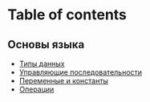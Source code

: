 # Table of contents

## Основы языка

* [Типы данных](README.md)
* [Управляющие последовательности](osnovy-yazyka/upravlyayushie-posledovatelnosti.md)
* [Переменные и константы](osnovy-yazyka/peremennye-i-konstanty.md)
* [Операции](osnovy-yazyka/operacii.md)

